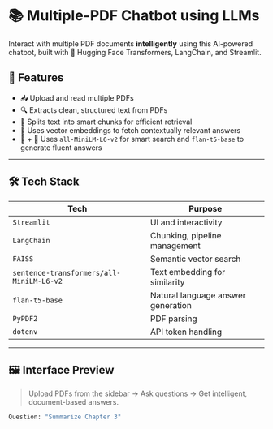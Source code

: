 # 📚 Multiple-PDF Chatbot using LLMs

Interact with multiple PDF documents **intelligently** using this AI-powered chatbot, built with 🤗 Hugging Face Transformers, LangChain, and Streamlit.

## 🚀 Features

- 📥 Upload and read multiple PDFs
- 🔍 Extracts clean, structured text from PDFs
- 🧠 Splits text into smart chunks for efficient retrieval
- 📌 Uses vector embeddings to fetch contextually relevant answers
- 🤖 + 🤖 Uses `all-MiniLM-L6-v2` for smart search and `flan-t5-base` to generate fluent answers



---

## 🛠️ Tech Stack

| Tech | Purpose |
|------|---------|
| `Streamlit` | UI and interactivity |
| `LangChain` | Chunking, pipeline management |
| `FAISS` | Semantic vector search |
| `sentence-transformers/all-MiniLM-L6-v2` | Text embedding for similarity |
| `flan-t5-base` | Natural language answer generation |
| `PyPDF2` | PDF parsing |
| `dotenv` | API token handling |

---

## 🖼️ Interface Preview

> Upload PDFs from the sidebar → Ask questions → Get intelligent, document-based answers.

```python
Question: "Summarize Chapter 3"
